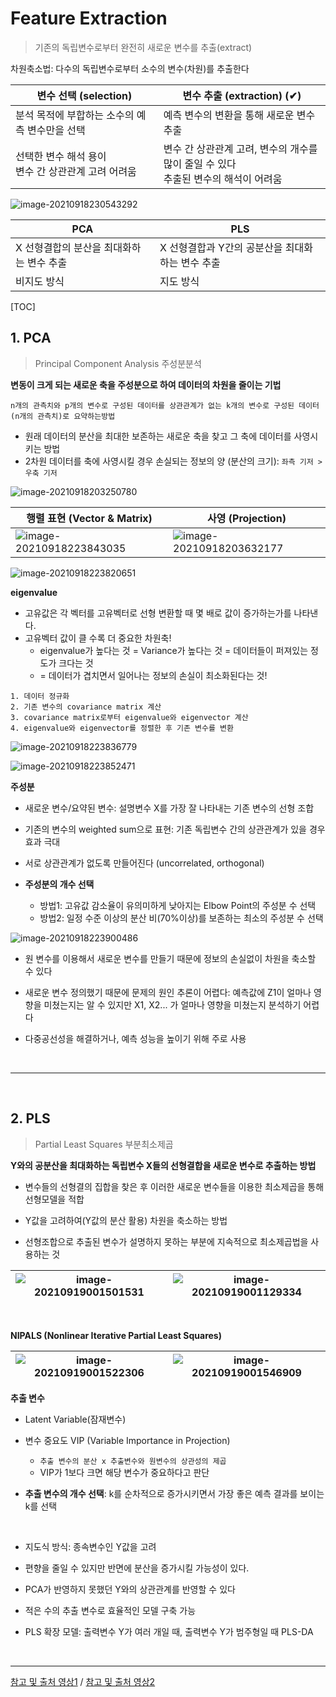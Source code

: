 # Feature Extraction

> 기존의 독립변수로부터 완전히 새로운 변수를 추출(extract)

차원축소법: 다수의 독립변수로부터 소수의 변수(차원)를 추출한다

| 변수 선택 (selection)                                 | 변수 추출 (extraction) (✔)                                   |
| ----------------------------------------------------- | ------------------------------------------------------------ |
| 분석 목적에 부합하는 소수의 예측 변수만을 선택        | 예측 변수의 변환을 통해 새로운 변수 추출                     |
| 선택한 변수 해석 용이<br>변수 간 상관관계 고려 어려움 | 변수 간 상관관계 고려, 변수의 개수를 많이 줄일 수 있다<br>추출된 변수의 해석이 어려움 |

![image-20210918230543292](README.assets/image-20210918230543292.png)

| PCA                                      | PLS                                              |
| ---------------------------------------- | ------------------------------------------------ |
| X 선형결합의 분산을 최대화하는 변수 추출 | X 선형결합과 Y간의 공분산을 최대화하는 변수 추출 |
| 비지도 방식                              | 지도 방식                                        |



[TOC]

## 1. PCA

> Principal Component Analysis 주성분분석 

**변동이 크게 되는 새로운 축을 주성분으로 하여 데이터의 차원을 줄이는 기법**

```
n개의 관측치와 p개의 변수로 구성된 데이터를 상관관계가 없는 k개의 변수로 구성된 데이터 (n개의 관측치)로 요약하는방법
```

- 원래 데이터의 분산을 최대한 보존하는 새로운 축을 찾고 그 축에 데이터를 사영시키는 방법 
- 2차원 데이터를 축에 사영시킬 경우 손실되는 정보의 양 (분산의 크기): `좌측 기저 > 우축 기저`

![image-20210918203250780](README.assets/image-20210918203250780.png)

| 행렬 표현 (Vector & Matrix)                                  | 사영 (Projection)                                            |
| ------------------------------------------------------------ | ------------------------------------------------------------ |
| ![image-20210918223843035](README.assets/image-20210918223843035.png) | ![image-20210918203632177](README.assets/image-20210918203632177.png) |

![image-20210918223820651](README.assets/image-20210918223820651.png)

**eigenvalue**

- 고유값은 각 벡터를 고유벡터로 선형 변환할 때 몇 배로 값이 증가하는가를 나타낸다.
- 고유벡터 값이 클 수록 더 중요한 차원축!
  - eigenvalue가 높다는 것 = Variance가 높다는 것 = 데이터들이 퍼져있는 정도가 크다는 것
  - = 데이터가 겹치면서 일어나는 정보의 손실이 최소화된다는 것!

```
1. 데이터 정규화
2. 기존 변수의 covariance matrix 계산
3. covariance matrix로부터 eigenvalue와 eigenvector 계산
4. eigenvalue와 eigenvector를 정렬한 후 기존 변수를 변환
```

![image-20210918223836779](README.assets/image-20210918223836779.png)

![image-20210918223852471](README.assets/image-20210918223852471.png)

**주성분**

- 새로운 변수/요약된 변수: 설명변수 X를 가장 잘 나타내는 기존 변수의 선형 조합 

- 기존의 변수의 weighted sum으로 표현: 기존 독립변수 간의 상관관계가 있을 경우 효과 극대
- 서로 상관관계가 없도록 만들어진다 (uncorrelated, orthogonal)

- **주성분의 개수 선택**
  - 방법1: 고유값 감소율이 유의미하게 낮아지는 Elbow Point의 주성분 수 선택 
  - 방법2: 일정 수준 이상의 분산 비(70%이상)를 보존하는 최소의 주성분 수 선택

![image-20210918223900486](README.assets/image-20210918223900486.png)

- 원 변수를 이용해서 새로운 변수를 만들기 때문에 정보의 손실없이 차원을 축소할 수 있다

- 새로운 변수 정의했기 때문에 문제의 원인 추론이 어렵다: 예측값에 Z1이 얼마나 영향을 미쳤는지는 알 수 있지만 X1, X2... 가 얼마나 영향을 미쳤는지 분석하기 어렵다

- 다중공선성을 해결하거나, 예측 성능을 높이기 위해 주로 사용

<br>

---

<br>

## 2. PLS

> Partial Least Squares 부분최소제곱

**Y와의 공분산을 최대화하는 독립변수 X들의 선형결합을 새로운 변수로 추출하는 방법**

- 변수들의 선형결의 집합을 찾은 후 이러한 새로운 변수들을 이용한 최소제곱을 통해 선형모델을 적합 

- Y값을 고려하여(Y값의 분산 활용) 차원을 축소하는 방법
- 선형조합으로 추출된 변수가 설명하지 못하는 부분에 지속적으로 최소제곱법을 사용하는 것

| ![image-20210919001501531](README.assets/image-20210919001501531.png) | ![image-20210919001129334](README.assets/image-20210919001129334.png) |
| ------------------------------------------------------------ | ------------------------------------------------------------ |

<br>

**NIPALS (Nonlinear Iterative Partial Least Squares)**

| ![image-20210919001522306](README.assets/image-20210919001522306.png) | ![image-20210919001546909](README.assets/image-20210919001546909.png) |
| ------------------------------------------------------------ | ------------------------------------------------------------ |

**추출 변수**

- Latent Variable(잠재변수)
- 변수 중요도 VIP (Variable Importance in Projection)
  - `추출 변수의 분산 x 추출변수와 원변수의 상관성의 제곱`
  - VIP가 1보다 크면 해당 변수가 중요하다고 판단 

- **추출 변수의 개수 선택**: k를 순차적으로 증가시키면서 가장 좋은 예측 결과를 보이는 k를 선택

<br>

- 지도식 방식: 종속변수인 Y값을 고려

- 편향을 줄일 수 있지만 반면에 분산을 증가시킬 가능성이 있다.

- PCA가 반영하지 못했던 Y와의 상관관계를 반영할 수 있다

- 적은 수의 추출 변수로 효율적인 모델 구축 가능
- PLS 확장 모델: 출력변수 Y가 여러 개일 때, 출력변수 Y가 범주형일 때 PLS-DA

<br>

---

[참고 및 출처 영상1](https://www.youtube.com/watch?v=FhQm2Tc8Kic) / [참고 및 출처 영상2](https://www.youtube.com/watch?v=OCprdWfgBkc)
